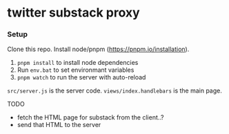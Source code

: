 # twitter substack proxy

### Setup

Clone this repo. Install node/pnpm (https://pnpm.io/installation).

1. `pnpm install` to install node dependencies
1. Run `env.bat` to set environmant variables 
1. `pnpm watch` to run the server with auto-reload

`src/server.js` is the server code. `views/index.handlebars` is the main page. 

TODO

- fetch the HTML page for substack from the client..?
- send that HTML to the server